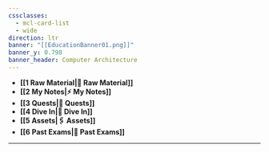 ```yaml
---
cssclasses:
  - mcl-card-list
  - wide
direction: ltr
banner: "[[EducationBanner01.png]]"
banner_y: 0.798
banner_header: Computer Architecture
---
```


   - **[[1 Raw Material|📑 Raw Material]]**
   - **[[2 My Notes|⚡ My Notes]]**
   - **[[3 Quests|📜 Quests]]**
   - **[[4 Dive In|🧠 Dive In]]**
   - **[[5 Assets|🖇️ Assets]]**
   - **[[6 Past Exams|💯 Past Exams]]**
---